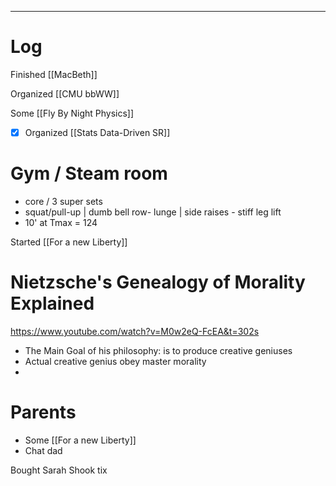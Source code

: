 

---

# Log

Finished [[MacBeth]]

Organized [[CMU bbWW]]

Some [[Fly By Night Physics]]

- [x] Organized [[Stats Data-Driven SR]]

# Gym / Steam room
- core / 3 super sets 
- squat/pull-up | dumb bell row- lunge | side raises - stiff leg lift
- 10' at Tmax = 124 

Started [[For a new Liberty]]

# Nietzsche's Genealogy of Morality Explained
https://www.youtube.com/watch?v=M0w2eQ-FcEA&t=302s
- The Main Goal of his philosophy: is to produce creative geniuses 
- Actual creative genius obey master morality
- 

# Parents
- Some [[For a new Liberty]]
- Chat dad

Bought Sarah Shook tix